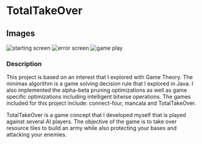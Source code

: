 # TotalTakeOver

## Images
![starting screen](./TotalTakeOver/assets/img1?raw=true "Start Screen")
![error screen](./TotalTakeOver/assets/img2?raw=true "Invalid Purchase")
![game play](./TotalTakeOver/assets/img3?raw=true "Game Play")


### Description
This project is based on an interest that I explored with Game Theory. The minimax algorithm is a game solving decision rule that I explored in Java. I also implemented the alpha-beta pruning optimizations as well as game specific optimizations including intelligent bitwise operations. The games included for this project include: connect-four, mancala and TotalTakeOver.

TotalTakeOver is a game concept that I developed myself that is played against several AI players. The objective of the game is to take over resource tiles to build an army while also protecting your bases and attacking your enemies.
